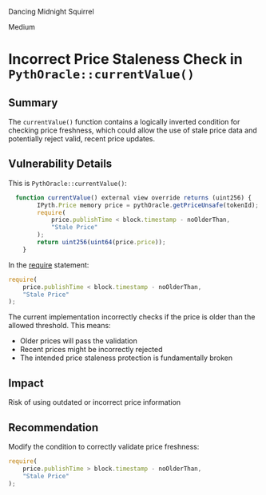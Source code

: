 Dancing Midnight Squirrel

Medium

# Incorrect Price Staleness Check in `PythOracle::currentValue()`

## Summary

The `currentValue()` function contains a logically inverted condition for checking price freshness, which could allow the use of stale price data and potentially reject valid, recent price updates.


## Vulnerability Details

This is `PythOracle::currentValue()`:
```js
  function currentValue() external view override returns (uint256) {
        IPyth.Price memory price = pythOracle.getPriceUnsafe(tokenId);
        require(
            price.publishTime < block.timestamp - noOlderThan,
            "Stale Price"
        );
        return uint256(uint64(price.price));
    }
```
In the [require](https://github.com/sherlock-audit/2024-11-oku/blob/main/oku-custom-order-types/contracts/oracle/External/PythOracle.sol#L29) statement:
```js
require(
    price.publishTime < block.timestamp - noOlderThan,
    "Stale Price"
);
```
The current implementation incorrectly checks if the price is older than the allowed threshold. This means:

- Older prices will pass the validation
- Recent prices might be incorrectly rejected
- The intended price staleness protection is fundamentally broken

## Impact
Risk of using outdated or incorrect price information

## Recommendation
Modify the condition to correctly validate price freshness:
```js
require(
    price.publishTime > block.timestamp - noOlderThan,
    "Stale Price"
);
```
